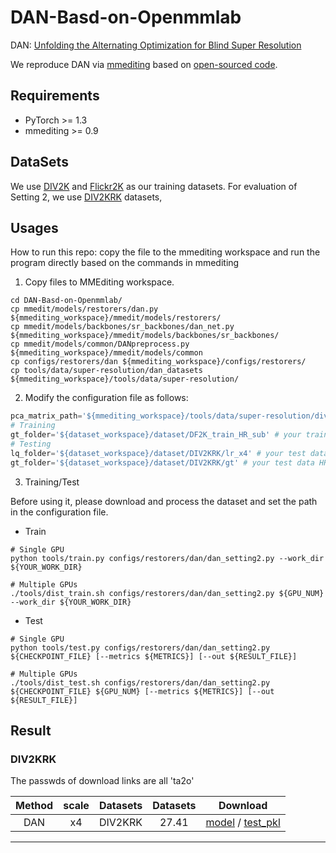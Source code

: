 # DAN-Basd-on-Openmmlab
DAN: [Unfolding the Alternating Optimization for Blind Super Resolution](https://arxiv.org/abs/2010.02631)

We reproduce DAN via [mmediting](https://github.com/open-mmlab/mmediting) based on [open-sourced code](https://github.com/greatlog/DAN).

## Requirements

- PyTorch >= 1.3
- mmediting >= 0.9

## DataSets
We use [DIV2K](https://data.vision.ee.ethz.ch/cvl/DIV2K/) and [Flickr2K](http://cv.snu.ac.kr/research/EDSR/Flickr2K.tar) as our training datasets.
For evaluation of Setting 2, we use [DIV2KRK](http://www.wisdom.weizmann.ac.il/~vision/kernelgan/DIV2KRK_public.zip) datasets,

## Usages
How to run this repo: copy the file to the mmediting workspace and run the program directly based on the commands in mmediting

1. Copy files to MMEditing workspace.
```shell
cd DAN-Basd-on-Openmmlab/
cp mmedit/models/restorers/dan.py ${mmediting_workspace}/mmedit/models/restorers/
cp mmedit/models/backbones/sr_backbones/dan_net.py ${mmediting_workspace}/mmedit/models/backbones/sr_backbones/
cp mmedit/models/common/DANpreprocess.py ${mmediting_workspace}/mmedit/models/common
cp configs/restorers/dan ${mmediting_workspace}/configs/restorers/
cp tools/data/super-resolution/dan_datasets ${mmediting_workspace}/tools/data/super-resolution/
```
2. Modify the configuration file as follows:

```python
pca_matrix_path='${mmediting_workspace}/tools/data/super-resolution/div2k/pca_matrix/pca_aniso_matrix_x4.pth' # your pca_matrix path
# Training
gt_folder='${dataset_workspace}/dataset/DF2K_train_HR_sub' # your train data path
# Testing
lq_folder='${dataset_workspace}/dataset/DIV2KRK/lr_x4' # your test data LR path
gt_folder='${dataset_workspace}/dataset/DIV2KRK/gt' # your test data HR path
```

3. Training/Test

Before using it, please download and process the dataset and set the path in the configuration file.

- Train

```shell
# Single GPU
python tools/train.py configs/restorers/dan/dan_setting2.py --work_dir ${YOUR_WORK_DIR}

# Multiple GPUs
./tools/dist_train.sh configs/restorers/dan/dan_setting2.py ${GPU_NUM} --work_dir ${YOUR_WORK_DIR}
```

- Test
```shell
# Single GPU
python tools/test.py configs/restorers/dan/dan_setting2.py ${CHECKPOINT_FILE} [--metrics ${METRICS}] [--out ${RESULT_FILE}]

# Multiple GPUs
./tools/dist_test.sh configs/restorers/dan/dan_setting2.py ${CHECKPOINT_FILE} ${GPU_NUM} [--metrics ${METRICS}] [--out ${RESULT_FILE}]
```

## Result

### DIV2KRK
The passwds of download links are all 'ta2o'

| Method | scale | Datasets | Datasets | Download |
| :-----: | :----: | :----: | :----: | :----:| 
| DAN | x4 | DIV2KRK | 27.41 | [model](https://pan.baidu.com/s/1T_BOVR7Ui-NLUIKr6R20-w) / [test_pkl](https://pan.baidu.com/s/1T_BOVR7Ui-NLUIKr6R20-w) |

------------
